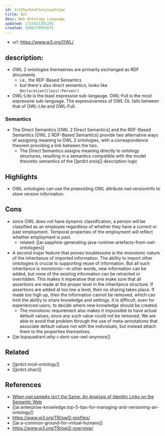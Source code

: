 ```yaml
---
id: 1c425wcbnwh1esyiwydx1pw
title: Owl
desc: Web Ontology Language
updated: 1725421391295
created: 1696270955675
---
```



- url: https://www.w3.org/OWL/

## description:

- OWL 2 ontologies themselves are primarily exchanged as RDF documents
  - i.e., the RDF-Based Semantics
  - but there's also direct semantics, looks like `Declaration(Class(:Person))`
- OWL-Lite is the least expressive sub-langauge. OWL-Full is the most expressive sub-language. The expressiveness of OWL-DL falls between that of OWL-Lite and OWL-Full. 
 
### Semantics

- The Direct Semantics [OWL 2 Direct Semantics] and the RDF-Based Semantics [OWL 2 RDF-Based Semantics] provide two alternative ways of assigning meaning to OWL 2 ontologies, with a correspondence theorem providing a link between the two.
  - The Direct Semantics assigns meaning directly to ontology structures, resulting in a semantics compatible with the model theoretic semantics of the [[prdct.sroiq]] description logic

## Highlights

- OWL ontologies can use the preexisting OWL attribute owl:versionInfo to store version information.

## Cons

- since OWL does not have dynamic classification, a person will be classified as an employee regardless of whether they have a current or past employment. Temporal properties of the employment will reflect whether employment is past.
  - related: [[ar.sapphire-generating-java-runtime-artefacts-from-owl-ontologies]]
-  A second major feature that proves troublesome is the monotonic nature of the inheritance of imported information. The ability to import other ontologies is crucial to supporting reuse of information. But all such inheritance is monotonic—in other words, new information can be added, but none of the existing information can be retracted or overridden. This makes it imperative that one make sure that all assertions are made at the proper level in the inheritance structure. If assertions are added at too low a level, then no sharing takes place. If made too high up, then the information cannot be removed, which can limit the ability to share knowledge and settings. It is difficult, even for experienced users, to decide where new knowledge should be created.
   -  The monotonic requirement also makes it impossible to have actual default values, since any such value could not be removed. We are able to avoid that problem through the use of meta-annotations that associate default values not with the individuals, but instead attach them to the properties themselves.
- [[ar.topquadrant.why-i-dont-use-owl-anymore]]

## Related

- [[prdct.mod-ontology]]
- [[prdct.shacl]]

## References

- [When owl:sameAs isn’t the Same: An Analysis of Identity
Links on the Semantic Web](https://citeseerx.ist.psu.edu/viewdoc/download;jsessionid=B68E7B90BD3F8C5DAA756255722B7E78?doi=10.1.1.451.7903&rep=rep1&type=pdf)
- [[ar.enterprise-knowledge.top-5-tips-for-managing-and-versioning-an-ontology]]
- https://www.w3.org/TR/owl2-profiles/
- [[ar.a-common-ground-for-virtual-humans]]
- https://www.w3.org/TR/owl2-overview/